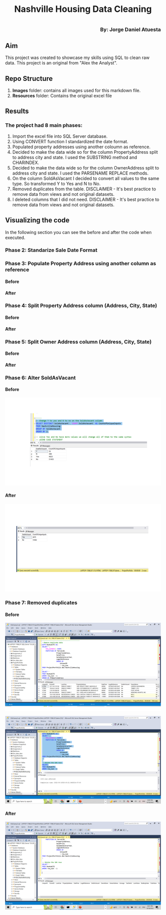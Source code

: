 <h1 style="text-align:center">Nashville Housing Data Cleaning <h1>

<h3 style="text-align:right"> By: Jorge Daniel Atuesta <h3>

## Aim 

This project was created to showcase my skills using SQL to clean raw data. This project is an original from "Alex the Analyst". 

## Repo Structure
1. **Images** folder: contains all images used for this markdown file.
2. **Resources** folder: Contains the original excel file

## Results

### The project had 8 main phases:
1. Import the excel file into SQL Server database.
2. Using CONVERT function I standardized the date format.
3. Populated property addresses using another coloumn as reference.
4. Decided to make the data wide so for the column PropertyAddress split to address city and state. I used the SUBSTRING method and CHARINDEX.
5. Decided to make the data wide so for the column OwnerAddress split to address city and state. I used the PARSENAME REPLACE methods. 
6. On the column SoldAsVacant I decided to convert all values to the same type. So transformed Y to Yes and N to No. 
7. Removed duplicates from the table. DISCLAIMER - It's best practice to remove data from views and not original datasets. 
8. I deleted columns that I did not need. DISCLAIMER - It's best practice to remove data from views and not original datasets.

## Visualizing the code
In the following section you can see the before and after the code when executed. 

### Phase 2: Standarize Sale Date Format

### Phase 3: Populate Property Address using another column as reference
#### **Before**

#### **After**
### Phase 4: Split Property Address column (Address, City, State)
#### **Before**

#### **After**
### Phase 5: Split Owner Address column (Address, City, State)
#### **Before**

#### **After**
### Phase 6: Alter SoldAsVacant
#### **Before**
![Check_No_Count.png](images/check_no_count.png)

#### **After**
![FINAL_CHANGE_YES.png](images/FINAL_CHANGE_YES.png)
### Phase 7: Removed duplicates
#### **Before**
![identify_Duplicates.png](images/identify_duplicates.png)

![before_deleted_columns.png](Images/after_delete_confirmatio.png)
#### **After**
![deleted_columns.png](Images/view_after_delete_duplicates.png)

